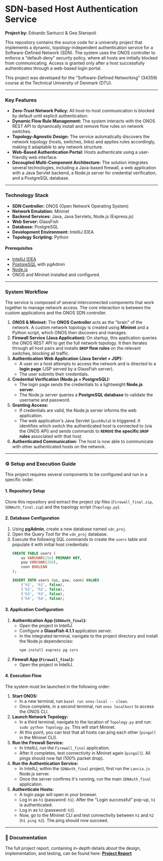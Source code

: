 # SDN-based Host Authentication Service

**Project by:** Edoardo Santucci & Gea Staropoli

This repository contains the source code for a university project that implements a dynamic, topology-independent authentication service for a Software-Defined Network (SDN). The system uses the ONOS controller to enforce a "default-deny" security policy, where all hosts are initially blocked from communicating. Access is granted only after a host successfully authenticates through a web-based login portal.

This project was developed for the "Software-Defined Networking" (34359) course at the Technical University of Denmark (DTU).

---

### Key Features

* **Zero-Trust Network Policy:** All host-to-host communication is blocked by default until explicit authentication.
* **Dynamic Flow Rule Management:** The system interacts with the ONOS REST API to dynamically install and remove flow rules on network switches.
* **Topology-Agnostic Design:** The service automatically discovers the network topology (hosts, switches, links) and applies rules accordingly, making it adaptable to any network structure.
* **Web-Based Authentication Portal:** Hosts authenticate using a user-friendly web interface.
* **Decoupled Multi-Component Architecture:** The solution integrates several technologies, including a Java-based firewall, a web application with a Java Servlet backend, a Node.js server for credential verification, and a PostgreSQL database.

---

### Technology Stack

* **SDN Controller:** ONOS (Open Network Operating System)
* **Network Emulation:** Mininet
* **Backend Services:** Java, Java Servlets, Node.js (Express.js)
* **Web Server:** GlassFish
* **Database:** PostgreSQL
* **Development Environment:** IntelliJ IDEA
* **Topology Scripting:** Python

#### **Prerequisites**
* [IntelliJ IDEA](https://www.jetbrains.com/idea/download/)
* [PostgreSQL](https://www.pgadmin.org/download/) with pgAdmin
* [Node.js](https://nodejs.org/en/download)
* ONOS and Mininet installed and configured.

---

### System Workflow

The service is composed of several interconnected components that work together to manage network access. The core interaction is between the custom applications and the ONOS SDN controller.

1.  **ONOS & Mininet:** The **ONOS Controller** acts as the "brain" of the network. A custom network topology is created using **Mininet** and a Python script, which ONOS then discovers and manages.
2.  **Firewall Service (Java Application):** On startup, this application queries the ONOS REST API to get the full network topology. It then iterates through all host pairs and installs **`DROP` flow rules** on the relevant switches, blocking all traffic.
3.  **Authentication Web Application (Java Servlet + JSP):**
    * A user on a host attempts to access the network and is directed to a **login page** (JSP served by a GlassFish server).
    * The user submits their credentials.
4.  **Credential Verification (Node.js + PostgreSQL):**
    * The login page sends the credentials to a lightweight **Node.js server**.
    * The Node.js server queries a **PostgreSQL database** to validate the username and password.
5.  **Granting Access:**
    * If credentials are valid, the Node.js server informs the web application.
    * The web application's Java Servlet (`pushRule`) is triggered. It identifies which switch the authenticated host is connected to (via the ONOS API) and sends commands to **`REMOVE` the specific `DROP` rules** associated with that host.
6.  **Authenticated Communication:** The host is now able to communicate with other authenticated hosts on the network.


---

### ⚙️ Setup and Execution Guide

This project requires several components to be configured and run in a specific order.

#### **1. Repository Setup**
Clone this repository and extract the project zip files (`Firewall_final.zip`, `SDNAuth_final.zip`) and the topology script (`Topology.py`).

#### **2. Database Configuration**
1.  Using **pgAdmin**, create a new database named `sdn_proj`.
2.  Open the Query Tool for the `sdn_proj` database.
3.  Execute the following SQL commands to create the `users` table and populate it with initial host credentials:
    ```sql
    CREATE TABLE users (
        us VARCHAR(256) PRIMARY KEY,
        psw VARCHAR(256),
        conn BOOLEAN
    );

    INSERT INTO users (us, psw, conn) VALUES
        ('h1', 'h1', false),
        ('h2', 'h2', false),
        ('h3', 'h3', false),
        ('h4', 'h4', false);
    ```

#### **3. Application Configuration**
1.  **Authentication App (`SDNAuth_final`):**
    * Open the project in IntelliJ.
    * Configure a **GlassFish 4.1.1** application server.
    * In the integrated terminal, navigate to the project directory and install the Node.js dependencies:
        ```bash
        npm install express pg cors
        ```
2.  **Firewall App (`Firewall_final`):**
    * Open the project in IntelliJ.

#### **4. Execution Flow**
The system must be launched in the following order:

1.  **Start ONOS:**
    * In a new terminal, run `bazel run onos-local -- clean`.
    * Once complete, in a second terminal, run `onos localhost` to access the ONOS CLI.
2.  **Launch Network Topology:**
    * In a third terminal, navigate to the location of `Topology.py` and run: `sudo python Topology.py`. This will start Mininet.
    * At this point, you can test that all hosts can ping each other (`pingall` in the Mininet CLI).
3.  **Run the Firewall Service:**
    * In IntelliJ, run the `Firewall_final` application.
    * After it completes, test connectivity in Mininet again (`pingall`). All pings should now fail (100% packet drop).
4.  **Run the Authentication Service:**
    * In IntelliJ, within the `SDNAuth_final` project, first run the `Lancia.js` Node.js server.
    * Once the server confirms it's running, run the main `SDNAuth_final` application.
5.  **Authenticate Hosts:**
    * A login page will open in your browser.
    * Log in as `h1` (password: `h1`). After the "Login successful" pop-up, `h1` is authenticated.
    * Log in as `h2` (password: `h2`).
    * Now, go to the Mininet CLI and test connectivity between `h1` and `h2` (`h1 ping h2`). The ping should now succeed.

---

### 📄 Documentation

The full project report, containing in-depth details about the design, implementation, and testing, can be found here: **[Project Report](./docs/SDN.pdf)**
